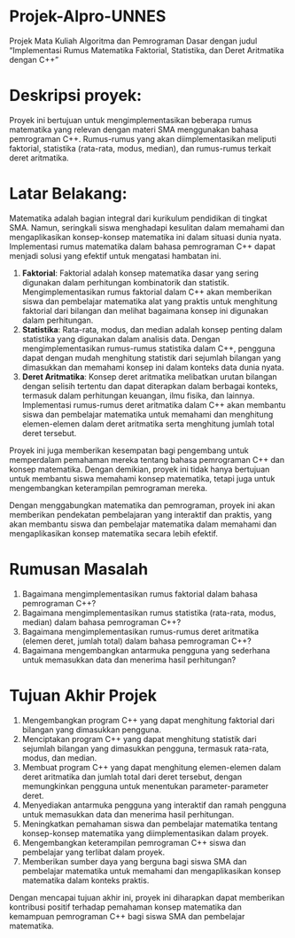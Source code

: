 # Projek-Alpro-UNNES
Projek Mata Kuliah Algoritma dan Pemrograman Dasar dengan judul “Implementasi Rumus Matematika Faktorial, Statistika, dan Deret Aritmatika dengan C++”

# Deskripsi proyek:
Proyek ini bertujuan untuk mengimplementasikan beberapa rumus matematika yang relevan dengan materi SMA menggunakan bahasa pemrograman C++. Rumus-rumus yang akan diimplementasikan meliputi faktorial, statistika (rata-rata, modus, median), dan rumus-rumus terkait deret aritmatika.

# Latar Belakang:
Matematika adalah bagian integral dari kurikulum pendidikan di tingkat SMA. Namun, seringkali siswa menghadapi kesulitan dalam memahami dan mengaplikasikan konsep-konsep matematika ini dalam situasi dunia nyata. Implementasi rumus matematika dalam bahasa pemrograman C++ dapat menjadi solusi yang efektif untuk mengatasi hambatan ini.
1. **Faktorial**: Faktorial adalah konsep matematika dasar yang sering digunakan dalam perhitungan kombinatorik dan statistik. Mengimplementasikan rumus faktorial dalam C++ akan memberikan siswa dan pembelajar matematika alat yang praktis untuk menghitung faktorial dari bilangan dan melihat bagaimana konsep ini digunakan dalam perhitungan.
2. **Statistika**: Rata-rata, modus, dan median adalah konsep penting dalam statistika yang digunakan dalam analisis data. Dengan mengimplementasikan rumus-rumus statistika dalam C++, pengguna dapat dengan mudah menghitung statistik dari sejumlah bilangan yang dimasukkan dan memahami konsep ini dalam konteks data dunia nyata.
3. **Deret Aritmatika**: Konsep deret aritmatika melibatkan urutan bilangan dengan selisih tertentu dan dapat diterapkan dalam berbagai konteks, termasuk dalam perhitungan keuangan, ilmu fisika, dan lainnya. Implementasi rumus-rumus deret aritmatika dalam C++ akan membantu siswa dan pembelajar matematika untuk memahami dan menghitung elemen-elemen dalam deret aritmatika serta menghitung jumlah total deret tersebut.

Proyek ini juga memberikan kesempatan bagi pengembang untuk memperdalam pemahaman mereka tentang bahasa pemrograman C++ dan konsep matematika. Dengan demikian, proyek ini tidak hanya bertujuan untuk membantu siswa memahami konsep matematika, tetapi juga untuk mengembangkan keterampilan pemrograman mereka.

Dengan menggabungkan matematika dan pemrograman, proyek ini akan memberikan pendekatan pembelajaran yang interaktif dan praktis, yang akan membantu siswa dan pembelajar matematika dalam memahami dan mengaplikasikan konsep matematika secara lebih efektif.

# Rumusan Masalah

1. Bagaimana mengimplementasikan rumus faktorial dalam bahasa pemrograman C++?
2. Bagaimana mengimplementasikan rumus statistika (rata-rata, modus, median) dalam bahasa pemrograman C++?
3. Bagaimana mengimplementasikan rumus-rumus deret aritmatika (elemen deret, jumlah total) dalam bahasa pemrograman C++?
4. Bagaimana mengembangkan antarmuka pengguna yang sederhana untuk memasukkan data dan menerima hasil perhitungan?

# Tujuan Akhir Projek

1. Mengembangkan program C++ yang dapat menghitung faktorial dari bilangan yang dimasukkan pengguna.
2. Menciptakan program C++ yang dapat menghitung statistik dari sejumlah bilangan yang dimasukkan pengguna, termasuk rata-rata, modus, dan median.
3. Membuat program C++ yang dapat menghitung elemen-elemen dalam deret aritmatika dan jumlah total dari deret tersebut, dengan memungkinkan pengguna untuk menentukan parameter-parameter deret.
4. Menyediakan antarmuka pengguna yang interaktif dan ramah pengguna untuk memasukkan data dan menerima hasil perhitungan.
5. Meningkatkan pemahaman siswa dan pembelajar matematika tentang konsep-konsep matematika yang diimplementasikan dalam proyek.
6. Mengembangkan keterampilan pemrograman C++ siswa dan pembelajar yang terlibat dalam proyek.
7. Memberikan sumber daya yang berguna bagi siswa SMA dan pembelajar matematika untuk memahami dan mengaplikasikan konsep matematika dalam konteks praktis.

Dengan mencapai tujuan akhir ini, proyek ini diharapkan dapat memberikan kontribusi positif terhadap pemahaman konsep matematika dan kemampuan pemrograman C++ bagi siswa SMA dan pembelajar matematika.
